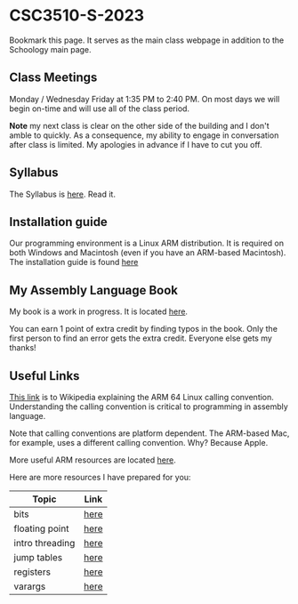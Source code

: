 # CSC3510-S-2023

Bookmark this page. It serves as the main class webpage in addition to
the Schoology main page.

## Class Meetings

Monday / Wednesday Friday at 1:35 PM to 2:40 PM. On most days we will
begin on-time and will use all of the class period.

**Note** my next class is clear on the other side of the building and I
don't amble to quickly. As a consequence, my ability to engage in
conversation after class is limited. My apologies in advance if I have
to cut you off.

## Syllabus

The Syllabus is [here](./Syllabus/syllabus.pdf). Read it.

## Installation guide

Our programming environment is a Linux ARM distribution. It is required
on both Windows and Macintosh (even if you have an ARM-based Macintosh).
The installation guide is found [here](./install.md)

## My Assembly Language Book

My book is a work in progress. It is located
[here](https://github.com/pkivolowitz/asm_book).

You can earn 1 point of extra credit by finding typos in the book. Only
the first person to find an error gets the extra credit. Everyone else
gets my thanks!

## Useful Links

[This link](https://en.wikipedia.org/wiki/Calling_convention#ARM_(A64))
is to Wikipedia explaining the ARM 64 Linux calling convention.
Understanding the calling convention is critical to programming in
assembly language.

Note that calling conventions are platform dependent. The ARM-based Mac,
for example, uses a different calling convention. Why? Because Apple.

More useful ARM  resources are located [here](./reference).

Here are more resources I have prepared for you:

| Topic | Link |
| ----- | ---- |
| bits | [here](./bits) |
| floating point | [here](./floating_point) |
| intro threading | [here](./intro_threading) |
| jump tables | [here](./jump_table) |
| registers | [here](./regs) |
| varargs | [here](./varargs) |

